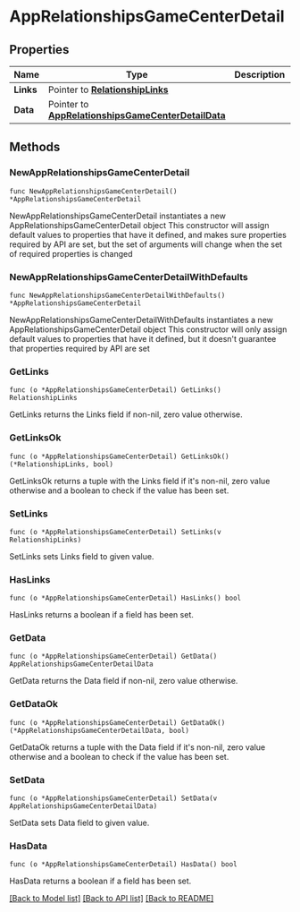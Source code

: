 # AppRelationshipsGameCenterDetail

## Properties

Name | Type | Description | Notes
------------ | ------------- | ------------- | -------------
**Links** | Pointer to [**RelationshipLinks**](RelationshipLinks.md) |  | [optional] 
**Data** | Pointer to [**AppRelationshipsGameCenterDetailData**](AppRelationshipsGameCenterDetailData.md) |  | [optional] 

## Methods

### NewAppRelationshipsGameCenterDetail

`func NewAppRelationshipsGameCenterDetail() *AppRelationshipsGameCenterDetail`

NewAppRelationshipsGameCenterDetail instantiates a new AppRelationshipsGameCenterDetail object
This constructor will assign default values to properties that have it defined,
and makes sure properties required by API are set, but the set of arguments
will change when the set of required properties is changed

### NewAppRelationshipsGameCenterDetailWithDefaults

`func NewAppRelationshipsGameCenterDetailWithDefaults() *AppRelationshipsGameCenterDetail`

NewAppRelationshipsGameCenterDetailWithDefaults instantiates a new AppRelationshipsGameCenterDetail object
This constructor will only assign default values to properties that have it defined,
but it doesn't guarantee that properties required by API are set

### GetLinks

`func (o *AppRelationshipsGameCenterDetail) GetLinks() RelationshipLinks`

GetLinks returns the Links field if non-nil, zero value otherwise.

### GetLinksOk

`func (o *AppRelationshipsGameCenterDetail) GetLinksOk() (*RelationshipLinks, bool)`

GetLinksOk returns a tuple with the Links field if it's non-nil, zero value otherwise
and a boolean to check if the value has been set.

### SetLinks

`func (o *AppRelationshipsGameCenterDetail) SetLinks(v RelationshipLinks)`

SetLinks sets Links field to given value.

### HasLinks

`func (o *AppRelationshipsGameCenterDetail) HasLinks() bool`

HasLinks returns a boolean if a field has been set.

### GetData

`func (o *AppRelationshipsGameCenterDetail) GetData() AppRelationshipsGameCenterDetailData`

GetData returns the Data field if non-nil, zero value otherwise.

### GetDataOk

`func (o *AppRelationshipsGameCenterDetail) GetDataOk() (*AppRelationshipsGameCenterDetailData, bool)`

GetDataOk returns a tuple with the Data field if it's non-nil, zero value otherwise
and a boolean to check if the value has been set.

### SetData

`func (o *AppRelationshipsGameCenterDetail) SetData(v AppRelationshipsGameCenterDetailData)`

SetData sets Data field to given value.

### HasData

`func (o *AppRelationshipsGameCenterDetail) HasData() bool`

HasData returns a boolean if a field has been set.


[[Back to Model list]](../README.md#documentation-for-models) [[Back to API list]](../README.md#documentation-for-api-endpoints) [[Back to README]](../README.md)


